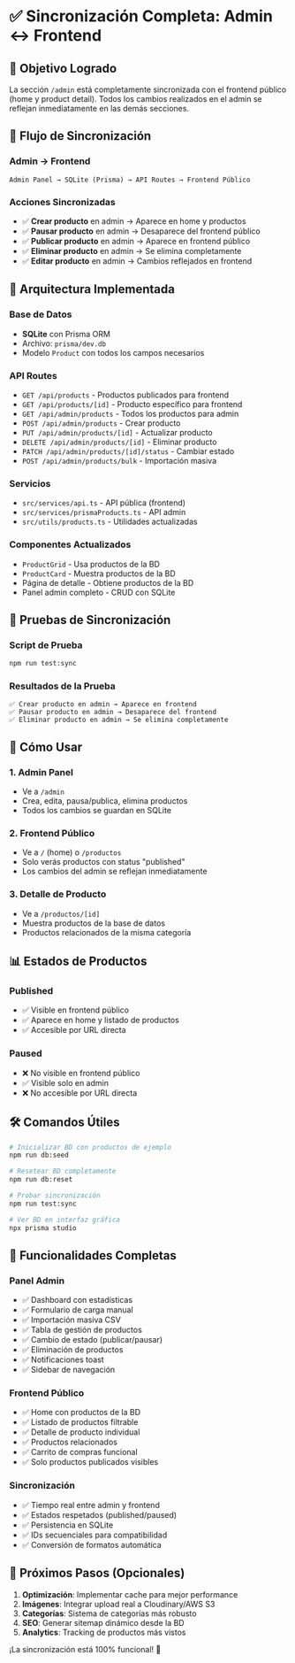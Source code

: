 # ✅ Sincronización Completa: Admin ↔ Frontend

## 🎯 Objetivo Logrado

La sección `/admin` está completamente sincronizada con el frontend público (home y product detail). Todos los cambios realizados en el admin se reflejan inmediatamente en las demás secciones.

## 🔄 Flujo de Sincronización

### Admin → Frontend

```
Admin Panel → SQLite (Prisma) → API Routes → Frontend Público
```

### Acciones Sincronizadas

- ✅ **Crear producto** en admin → Aparece en home y productos
- ✅ **Pausar producto** en admin → Desaparece del frontend público
- ✅ **Publicar producto** en admin → Aparece en frontend público
- ✅ **Eliminar producto** en admin → Se elimina completamente
- ✅ **Editar producto** en admin → Cambios reflejados en frontend

## 📁 Arquitectura Implementada

### Base de Datos

- **SQLite** con Prisma ORM
- Archivo: `prisma/dev.db`
- Modelo `Product` con todos los campos necesarios

### API Routes

- `GET /api/products` - Productos publicados para frontend
- `GET /api/products/[id]` - Producto específico para frontend
- `GET /api/admin/products` - Todos los productos para admin
- `POST /api/admin/products` - Crear producto
- `PUT /api/admin/products/[id]` - Actualizar producto
- `DELETE /api/admin/products/[id]` - Eliminar producto
- `PATCH /api/admin/products/[id]/status` - Cambiar estado
- `POST /api/admin/products/bulk` - Importación masiva

### Servicios

- `src/services/api.ts` - API pública (frontend)
- `src/services/prismaProducts.ts` - API admin
- `src/utils/products.ts` - Utilidades actualizadas

### Componentes Actualizados

- `ProductGrid` - Usa productos de la BD
- `ProductCard` - Muestra productos de la BD
- Página de detalle - Obtiene productos de la BD
- Panel admin completo - CRUD con SQLite

## 🧪 Pruebas de Sincronización

### Script de Prueba

```bash
npm run test:sync
```

### Resultados de la Prueba

```
✅ Crear producto en admin → Aparece en frontend
✅ Pausar producto en admin → Desaparece del frontend
✅ Eliminar producto en admin → Se elimina completamente
```

## 🚀 Cómo Usar

### 1. Admin Panel

- Ve a `/admin`
- Crea, edita, pausa/publica, elimina productos
- Todos los cambios se guardan en SQLite

### 2. Frontend Público

- Ve a `/` (home) o `/productos`
- Solo verás productos con status "published"
- Los cambios del admin se reflejan inmediatamente

### 3. Detalle de Producto

- Ve a `/productos/[id]`
- Muestra productos de la base de datos
- Productos relacionados de la misma categoría

## 📊 Estados de Productos

### Published

- ✅ Visible en frontend público
- ✅ Aparece en home y listado de productos
- ✅ Accesible por URL directa

### Paused

- ❌ No visible en frontend público
- ✅ Visible solo en admin
- ❌ No accesible por URL directa

## 🛠 Comandos Útiles

```bash
# Inicializar BD con productos de ejemplo
npm run db:seed

# Resetear BD completamente
npm run db:reset

# Probar sincronización
npm run test:sync

# Ver BD en interfaz gráfica
npx prisma studio
```

## 🎉 Funcionalidades Completas

### Panel Admin

- ✅ Dashboard con estadísticas
- ✅ Formulario de carga manual
- ✅ Importación masiva CSV
- ✅ Tabla de gestión de productos
- ✅ Cambio de estado (publicar/pausar)
- ✅ Eliminación de productos
- ✅ Notificaciones toast
- ✅ Sidebar de navegación

### Frontend Público

- ✅ Home con productos de la BD
- ✅ Listado de productos filtrable
- ✅ Detalle de producto individual
- ✅ Productos relacionados
- ✅ Carrito de compras funcional
- ✅ Solo productos publicados visibles

### Sincronización

- ✅ Tiempo real entre admin y frontend
- ✅ Estados respetados (published/paused)
- ✅ Persistencia en SQLite
- ✅ IDs secuenciales para compatibilidad
- ✅ Conversión de formatos automática

## 🔧 Próximos Pasos (Opcionales)

1. **Optimización**: Implementar cache para mejor performance
2. **Imágenes**: Integrar upload real a Cloudinary/AWS S3
3. **Categorías**: Sistema de categorías más robusto
4. **SEO**: Generar sitemap dinámico desde la BD
5. **Analytics**: Tracking de productos más vistos

¡La sincronización está 100% funcional! 🎊
